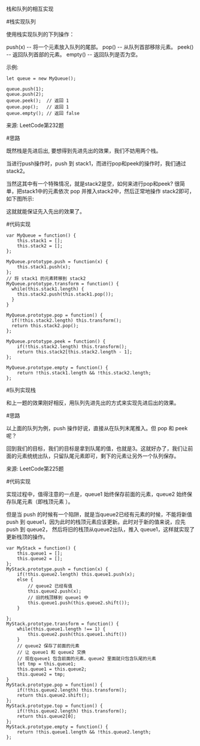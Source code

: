 栈和队列的相互实现

#栈实现队列

使用栈实现队列的下列操作：

push(x) -- 将一个元素放入队列的尾部。 pop() -- 从队列首部移除元素。 peek() -- 返回队列首部的元素。 empty() -- 返回队列是否为空。

示例:

    let queue = new MyQueue();
    
    queue.push(1);
    queue.push(2);  
    queue.peek();  // 返回 1
    queue.pop();   // 返回 1
    queue.empty(); // 返回 false

来源: LeetCode第232题

#思路

既然栈是先进后出, 要想得到先进先出的效果，我们不妨用两个栈。

当进行push操作时，push 到 stack1，而进行pop和peek的操作时，我们通过stack2。

当然这其中有一个特殊情况，就是stack2是空，如何来进行pop和peek? 很简单，把stack1中的元素依次 pop 并推入stack2中，然后正常地操作 stack2即可，如下图所示:



这就就能保证先入先出的效果了。

#代码实现

    var MyQueue = function() {
        this.stack1 = [];
        this.stack2 = [];
    };
    
    MyQueue.prototype.push = function(x) {
        this.stack1.push(x);
    };
    // 将 stack1 的元素转移到 stack2
    MyQueue.prototype.transform = function() {
      while(this.stack1.length) {
        this.stack2.push(this.stack1.pop());
      }
    }
    
    MyQueue.prototype.pop = function() {
      if(!this.stack2.length) this.transform();
      return this.stack2.pop();
    };
    
    MyQueue.prototype.peek = function() {
        if(!this.stack2.length) this.transform();
        return this.stack2[this.stack2.length - 1];
    };
    
    MyQueue.prototype.empty = function() {
        return !this.stack1.length && !this.stack2.length;
    };



#队列实现栈

和上一题的效果刚好相反，用队列先进先出的方式来实现先进后出的效果。

#思路



以上面的队列为例，push 操作好说，直接从在队列末尾推入。但 pop 和 peek 呢？

回到我们的目标，我们的目标是拿到队尾的值，也就是3。这就好办了，我们让前面的元素统统出队，只留队尾元素即可，剩下的元素让另外一个队列保存。



来源: LeetCode第225题

#代码实现

实现过程中，值得注意的一点是，queue1 始终保存前面的元素，queue2 始终保存队尾元素（即栈顶元素 ）。

但是当 push 的时候有一个陷阱，就是当queue2已经有元素的时候，不能将新值 push 到 queue1，因为此时的栈顶元素应该更新。此时对于新的值来说，应先 push 到 queue2， 然后将旧的栈顶从queue2出队，推入 queue1，这样就实现了更新栈顶的操作。

    var MyStack = function() {
        this.queue1 = [];
        this.queue2 = [];
    };
    MyStack.prototype.push = function(x) {
        if(!this.queue2.length) this.queue1.push(x);
        else {
            // queue2 已经有值
            this.queue2.push(x);
            // 旧的栈顶移到 queue1 中
            this.queue1.push(this.queue2.shift());
        }
    
    };
    MyStack.prototype.transform = function() {
        while(this.queue1.length !== 1) {
            this.queue2.push(this.queue1.shift())
        }
        // queue2 保存了前面的元素
        // 让 queue1 和 queue2 交换
        // 现在queue1 包含前面的元素，queue2 里面就只包含队尾的元素
        let tmp = this.queue1;
        this.queue1 = this.queue2;
        this.queue2 = tmp;
    }
    MyStack.prototype.pop = function() {
        if(!this.queue2.length) this.transform();
        return this.queue2.shift();
    };
    MyStack.prototype.top = function() {
        if(!this.queue2.length) this.transform();
        return this.queue2[0];
    };
    MyStack.prototype.empty = function() {
        return !this.queue1.length && !this.queue2.length;
    };
